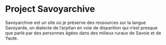 # Project Savoyarchive
Savoyarchive est un site où je préserve des ressources sur la langue Savoyarde, un dialecte de l’arpitan en voie de disparition qui n’est presque que parlé par des personnes âgées dans des milieux ruraux de Savoie et de Yaute.
